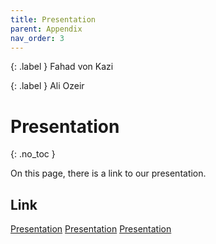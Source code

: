 ```yaml
---
title: Presentation
parent: Appendix
nav_order: 3
---
```


{: .label }
Fahad von Kazi

{: .label }
Ali Ozeir

# Presentation
{: .no_toc }

On this page, there is a link to our presentation.

## Link
[Presentation](docs/assets/images/SimpleNote.pdf)
[Presentation](docs/assets/images/SimpleNote.pdf)
[Presentation](path/to/SimpleNote.pdf)

